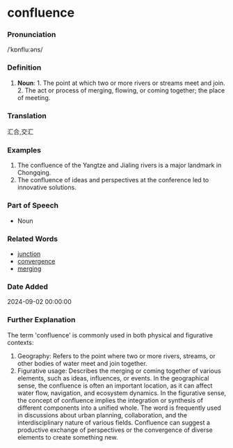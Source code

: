 # confluence
### Pronunciation
/ˈkɒnfluːəns/
### Definition
1. **Noun**: 1. The point at which two or more rivers or streams meet and join. 2. The act or process of merging, flowing, or coming together; the place of meeting.
### Translation
汇合,交汇
### Examples
1. The confluence of the Yangtze and Jialing rivers is a major landmark in Chongqing.
2. The confluence of ideas and perspectives at the conference led to innovative solutions.
### Part of Speech
- Noun
### Related Words
- [junction](junction.md)
- [convergence](convergence.md)
- [merging](merging.md)
### Date Added
2024-09-02 00:00:00

### Further Explanation
The term 'confluence' is commonly used in both physical and figurative contexts:
1. Geography: Refers to the point where two or more rivers, streams, or other bodies of water meet and join together.
2. Figurative usage: Describes the merging or coming together of various elements, such as ideas, influences, or events.
In the geographical sense, the confluence is often an important location, as it can affect water flow, navigation, and ecosystem dynamics. In the figurative sense, the concept of confluence implies the integration or synthesis of different components into a unified whole.
The word is frequently used in discussions about urban planning, collaboration, and the interdisciplinary nature of various fields. Confluence can suggest a productive exchange of perspectives or the convergence of diverse elements to create something new.